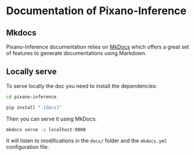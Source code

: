 <!---
# =================================
# Copyright: CEA-LIST/DIASI/SIALV
# Author : pixano@cea.fr
# License: CECILL-C
# =================================
--->

# Documentation of Pixano-Inference

## Mkdocs

Pixano-Inference documentation relies on [MkDocs](https://www.mkdocs.org/) which offers a great set of features to generate documentations using Markdown.

## Locally serve

To serve locally the doc you need to install the dependencies:

```bash
cd pixano-inference

pip install ".[docs]"
```

Then you can serve it using MkDocs:

```bash
mkdocs serve -a localhost:8000
```

It will listen to modifications in the `docs/` folder and the `mkdocs.yml` configuration file.
